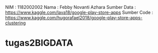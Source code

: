 NIM : 1182002002 
Nama : Febby Novanti Azhara
Sumber Data :
https://www.kaggle.com/lava18/google-play-store-apps
Sumber Code :
https://www.kaggle.com/hugorafael2018/google-play-store-apps-clustering
# tugas2BIGDATA
